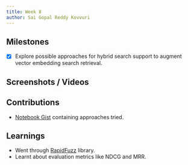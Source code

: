 ```yaml
---
title: Week 8
author: Sai Gopal Reddy Kovvuri 
---
```


## Milestones
- [x] Explore possible approaches for hybrid search support to augment vector embedding search retrieval. 

## Screenshots / Videos 

## Contributions
- [Notebook Gist](https://colab.research.google.com/gist/ksgr5566/30df8766d7981b85326c6939c8e51ae4/word_freq_score.ipynb) containing approaches tried.

## Learnings
- Went through [RapidFuzz](https://maxbachmann.github.io/RapidFuzz/Usage/fuzz.html#rapidfuzz.fuzz.token_set_ratio) library.
- Learnt about evaluation metrics like NDCG and MRR.